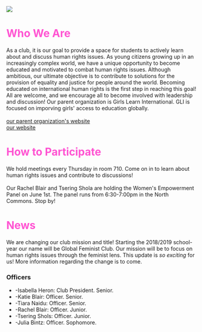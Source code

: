 
<html>
  
<head>
  <title>International Human Rights Club</title>
  <style>
      title{
            color:#9E0F6D
    }
      h1 {
            color:#ff54d2
    }
    h2 {
            color:#ff54d2
    }
   
 background 
      { color=#D2E8FE
    }
  </style>
</head>


<body>
<img
src="http://camasihrc.weebly.com/uploads/9/8/6/3/98633914/world_orig.png"/>


    
<h1> Who We Are</h1>
    <p>As a club, it is our goal to provide a space for students to actively learn about and discuss human rights issues. As young citizens growing up in an increasingly complex world, we have a unique opportunity to become educated and motivated to combat human rights issues. Although ambitious, our ultimate objective is to contribute to solutions for the provision of equality and justice for people around the world. Becoming educated on international human rights is the first step in reaching this goal! All are welcome, and we encourage all to become involved with leadership and discussion!
    Our parent organization is Girls Learn International. GLI is focused on imporving girls' access to education globally.<br  /><br /> <a 
                                                                                                                                           href="https://girlslearn.org/">our parent organization's website</a> <br />
        <a
           href="http://camasihrc.weebly.com/">our website</a>
    </p>
    
    
    
  <h1> How to Participate </h1>
   <p> We hold meetings every Thursday in room 710. Come on in to learn about human rights issues and contribute to discussions!<br /><br />
    Our Rachel Blair and Tsering Shola are holding the Women's Empowerment Panel on June 1st. The panel runs from 6:30-7:00pm in the North Commons. Stop by! </p>
     
    
 <h1> News </h1>
    <p> We are changing our club mission and title! Starting the 2018/2019 school-year our name will be Global Feminist Club. Our mission will be to focus on human rights issues through the feminist lens. This update is <em>so exciting</em> for us! More information regarding the change is to come. </p>
  
<h3>Officers</h3>
<ul>
   <li> -Isabella Heron: Club President. Senior.</li>
   <li> -Katie Blair: Officer. Senior.</li>
    <li>-Tiara Naidu: Officer. Senior.</li>
    <li>-Rachel Blair: Officer. Junior.</li>
    <li>-Tsering Shols: Officer. Junior.</li>
    <li>-Julia Bintz: Officer. Sophomore.</li>
 </ul>
</body>
</html>
